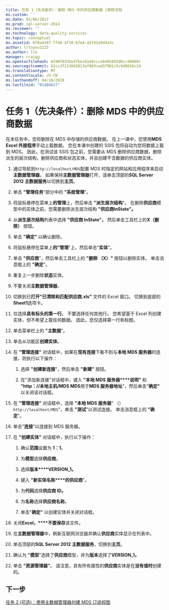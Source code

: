 ```yaml
---
title: 任务 1（先决条件）：删除 MDS 中的供应商数据 |微软文档
ms.custom: ''
ms.date: 03/06/2017
ms.prod: sql-server-2014
ms.reviewer: ''
ms.technology: data-quality-services
ms.topic: conceptual
ms.assetid: 6f0a4287-7fd4-4f18-b7e4-a5191a9d4a3c
author: lrtoyou1223
ms.author: lle
manager: craigg
ms.openlocfilehash: 0290f033be47bec61e9ccce8465892d8cc98608c
ms.sourcegitcommit: b2cc3f213042813af803ced37901c5c9d8016c24
ms.translationtype: MT
ms.contentlocale: zh-CN
ms.lasthandoff: 04/16/2020
ms.locfileid: "81484627"
---
```

# <a name="task-1-prerequisite-removing-supplier-data-in-mds"></a>任务 1（先决条件）：删除 MDS 中的供应商数据
  在本任务中，您将删除在 MDS 中存储的供应商数据。 在上一课中，您使用**MDS Excel 外接程序**手动上载数据。 您在本课中创建的 SSIS 包将自动为您将数据上载到 MDS。 因此，在测试该 SSIS 包之前，您需要从 MDS 删除供应商数据，删除派生的层次结构，删除供应商和状态实体，并且创建不含数据的供应商实体。  
  
1.  通过导航到`http://localhost/MDS`配置 MDS 时指定的网站和应用程序来启动**主数据管理器**。 如果保持**主数据管理器**打开，请单击顶部的**SQL Server 2012 主数据服务**以切换到**主页**。  
  
2.  单击 **"管理任务**"部分中的 **"系统管理**"。  
  
3.  将鼠标悬停在菜单上**的管理**上，然后单击 **"派生层次结构**"。 在删除**供应商**模型中的实体之前，您需要删除派生层次结构 **"供应商InState"。**  
  
4.  从**派生层次结构**列表中选择 **"供应商 InState"，** 然后单击工具栏上的**X（删除）** 按钮。  
  
5.  单击 **"确定"** 以确认删除。  
  
6.  将鼠标悬停在菜单上**的"管理**"上，然后单击"**实体**"。  
  
7.  单击 **"供应商**"，然后单击工具栏上的 **"删除 （X）"** 按钮以删除实体。 单击消息框上的 **"确定**"。  
  
8.  重复上一步删除**状态**实体。  
  
9. 不要关闭**主数据管理器**。  
  
10. 切换到已**打开"已清除和匹配供应商.xls"** 文件的 Excel 窗口。 切换到底部的**Sheet1**选项卡。  
  
11. 仅选择**具有标头的第一行**。 不要选择任何其他行。 您希望基于 Excel 列创建实体，但不希望上载任何数据。 因此，您仅选择第一行和标题。  
  
12. 单击菜单栏上的 **"主数据**"。  
  
13. 单击从功能区**创建实体**。  
  
14. 在 **"管理连接"** 对话框中，如果在**现有连接**下看不到与**本地 MDS 服务器**的连接，则执行以下操作：  
  
    1.  选择 **"创建新连接**"，然后单击 **"新建"** 按钮。  
  
    2.  在"添加新连接"对话框中，键入 **"本地 MDS 服务器****说明"** 和 **"http：/\/本地主机/MDS MDS**用于**MDS 服务器地址**"，然后单击"**确定"** 以关闭该对话框。  
  
15. 在 **"管理连接"** 对话框中，选择 **"本地 MDS 服务器**" （）`http://localhost/MDS`"，单击 **"测试**"以测试连接。 单击消息框上的 **"确定**"。  
  
16. 单击"**连接**"以连接到 MDS 服务器。  
  
17. 在 **"创建实体"** 对话框中，执行以下操作：  
  
    1.  确认**范围**设置为 **$1：$1**。  
  
    2.  为**模型**选择**供应商**。  
  
    3.  选择**版本****VERSION_1。**  
  
    4.  键入 **"新实体名称****的供应商**"。  
  
    5.  为**代码**选择**供应商 ID。**  
  
    6.  为**名称**选择**供应商名称**。  
  
    7.  单击"**确定"** 以创建实体并关闭对话框。  
  
18. 关闭**Excel，****不要保存**该文件。  
  
19. 在**主数据管理器**中，刷新互联网浏览器并确认**供应商**实体显示在列表中。  
  
20. 单击顶部的**SQL Server 2012 主数据服务**，切换到**主页**。  
  
21. 确认为 **"模型**"选择了**供应商**模型，并为**版本**选择了**VERSION_1。**  
  
22. 单击 **“资源管理器”**。 请注意，具有所有属性的**供应商**实体是在**没有值时**创建的。  
  
## <a name="next-step"></a>下一步  
 [任务 2 &#40;可选&#41;：使用主数据管理器创建 MDS 订阅视图](../../2014/tutorials/task-2-optional-creating-a-mds-subscription-view-using-master-data-manager.md)  
  
  
